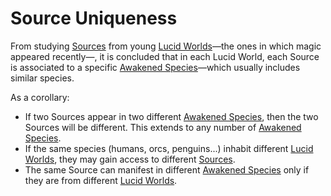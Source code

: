 # Source Uniqueness
From studying <a href='#' class='note-link' data-id='Sources' onclick="Shiny.setInputValue('linked_doc_click', 'Sources', {priority: 'event'}); return false;">Sources</a> from young <a href='#' class='note-link' data-id='Lucid Worlds' onclick="Shiny.setInputValue('linked_doc_click', 'Lucid Worlds', {priority: 'event'}); return false;">Lucid Worlds</a>—the ones in which magic appeared recently—, it is concluded that in each Lucid World, each Source is associated to a specific <a href='#' class='note-link' data-id='Awakened Species' onclick="Shiny.setInputValue('linked_doc_click', 'Awakened Species', {priority: 'event'}); return false;">Awakened Species</a>—which usually includes similar species. 

As a corollary:
- If two Sources appear in two different <a href='#' class='note-link' data-id='Awakened Species' onclick="Shiny.setInputValue('linked_doc_click', 'Awakened Species', {priority: 'event'}); return false;">Awakened Species</a>, then the two Sources will be different. This extends to any number of <a href='#' class='note-link' data-id='Awakened Species' onclick="Shiny.setInputValue('linked_doc_click', 'Awakened Species', {priority: 'event'}); return false;">Awakened Species</a>.
- If the same species (humans, orcs, penguins...) inhabit different <a href='#' class='note-link' data-id='Lucid Worlds' onclick="Shiny.setInputValue('linked_doc_click', 'Lucid Worlds', {priority: 'event'}); return false;">Lucid Worlds</a>, they may gain access to different <a href='#' class='note-link' data-id='Sources' onclick="Shiny.setInputValue('linked_doc_click', 'Sources', {priority: 'event'}); return false;">Sources</a>.
- The same Source can manifest in different <a href='#' class='note-link' data-id='Awakened Species' onclick="Shiny.setInputValue('linked_doc_click', 'Awakened Species', {priority: 'event'}); return false;">Awakened Species</a> only if they are from different <a href='#' class='note-link' data-id='Lucid Worlds' onclick="Shiny.setInputValue('linked_doc_click', 'Lucid Worlds', {priority: 'event'}); return false;">Lucid Worlds</a>.
